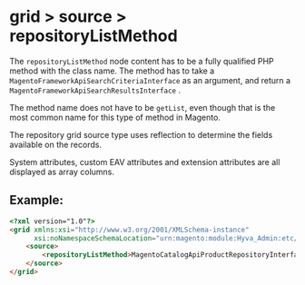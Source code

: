 # grid > source > repositoryListMethod

The `repositoryListMethod` node content has to be a fully qualified PHP method with the class name. The method has to take a `MagentoFrameworkApiSearchCriteriaInterface` as an argument, and return a `MagentoFrameworkApiSearchResultsInterface` .

The method name does not have to be `getList`, even though that is the most common name for this type of method in Magento.

The repository grid source type uses reflection to determine the fields available on the records.

System attributes, custom EAV attributes and extension attributes are all displayed as array columns.

## Example:

```html
<?xml version="1.0"?>
<grid xmlns:xsi="http://www.w3.org/2001/XMLSchema-instance"
      xsi:noNamespaceSchemaLocation="urn:magento:module:Hyva_Admin:etc/hyva-grid.xsd">
    <source>
        <repositoryListMethod>MagentoCatalogApiProductRepositoryInterface::getList</repositoryListMethod>
    </source>
</grid>
```


